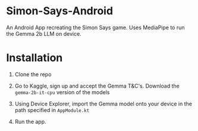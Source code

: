 # Simon-Says-Android

An Android App recreating the Simon Says game. Uses MediaPipe to run the Gemma 2b LLM on device.

# Installation

1. Clone the repo

2. Go to Kaggle, sign up and accept the Gemma T&C's. Download the `gemma-2b-it-cpu` version of the models

3. Using Device Explorer, import the Gemma model onto your device in the path specified in `AppModule.kt`

4. Run the app.
